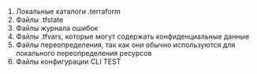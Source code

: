 1) Локальные каталоги .terraform
2) Файлы .tfstate
3) Файлы журнала ошибок
4) Файлы .tfvars, которые могут содержать конфиденциальные данные
5) Файлы переопределения, так как они обычно используются для локального переопределения ресурсов
6) Файлы конфигурации CLI
TEST
